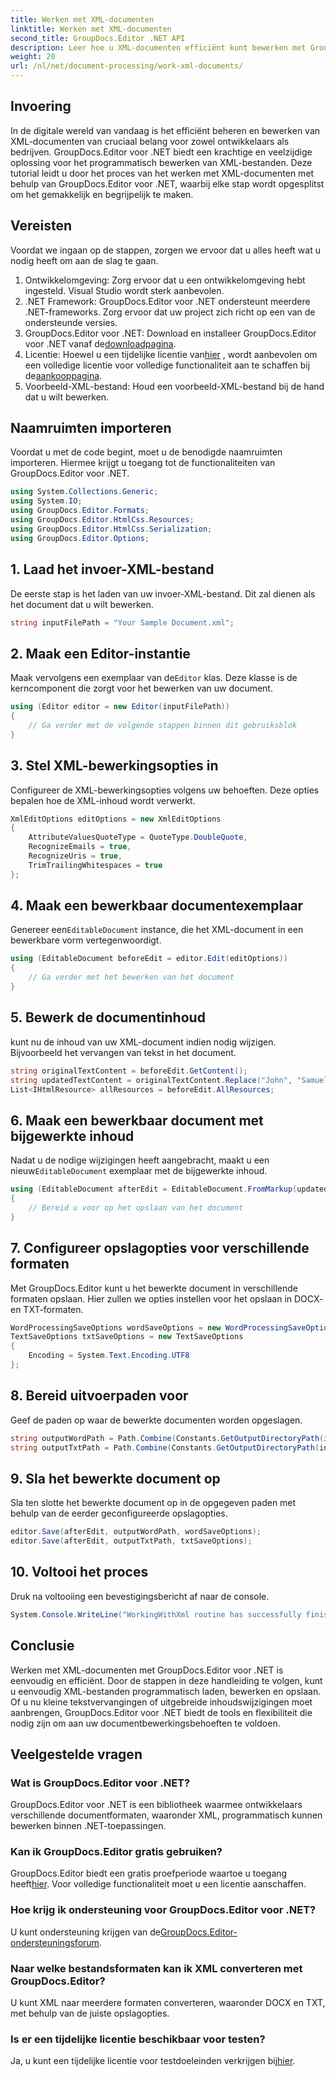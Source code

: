 ```yaml
---
title: Werken met XML-documenten
linktitle: Werken met XML-documenten
second_title: GroupDocs.Editor .NET API
description: Leer hoe u XML-documenten efficiënt kunt bewerken met GroupDocs.Editor voor .NET met onze stapsgewijze handleiding, waarin alle essentiële stappen en opties worden behandeld.
weight: 20
url: /nl/net/document-processing/work-xml-documents/
---
```

## Invoering
In de digitale wereld van vandaag is het efficiënt beheren en bewerken van XML-documenten van cruciaal belang voor zowel ontwikkelaars als bedrijven. GroupDocs.Editor voor .NET biedt een krachtige en veelzijdige oplossing voor het programmatisch bewerken van XML-bestanden. Deze tutorial leidt u door het proces van het werken met XML-documenten met behulp van GroupDocs.Editor voor .NET, waarbij elke stap wordt opgesplitst om het gemakkelijk en begrijpelijk te maken.
## Vereisten
Voordat we ingaan op de stappen, zorgen we ervoor dat u alles heeft wat u nodig heeft om aan de slag te gaan.
1. Ontwikkelomgeving: Zorg ervoor dat u een ontwikkelomgeving hebt ingesteld. Visual Studio wordt sterk aanbevolen.
2. .NET Framework: GroupDocs.Editor voor .NET ondersteunt meerdere .NET-frameworks. Zorg ervoor dat uw project zich richt op een van de ondersteunde versies.
3.  GroupDocs.Editor voor .NET: Download en installeer GroupDocs.Editor voor .NET vanaf de[downloadpagina](https://releases.groupdocs.com/editor/net/).
4.  Licentie: Hoewel u een tijdelijke licentie van[hier](https://purchase.groupdocs.com/temporary-license/) , wordt aanbevolen om een volledige licentie voor volledige functionaliteit aan te schaffen bij de[aankooppagina](https://purchase.groupdocs.com/buy).
5. Voorbeeld-XML-bestand: Houd een voorbeeld-XML-bestand bij de hand dat u wilt bewerken.
## Naamruimten importeren
Voordat u met de code begint, moet u de benodigde naamruimten importeren. Hiermee krijgt u toegang tot de functionaliteiten van GroupDocs.Editor voor .NET.
```csharp
using System.Collections.Generic;
using System.IO;
using GroupDocs.Editor.Formats;
using GroupDocs.Editor.HtmlCss.Resources;
using GroupDocs.Editor.HtmlCss.Serialization;
using GroupDocs.Editor.Options;
```
## 1. Laad het invoer-XML-bestand
De eerste stap is het laden van uw invoer-XML-bestand. Dit zal dienen als het document dat u wilt bewerken.
```csharp
string inputFilePath = "Your Sample Document.xml";
```
## 2. Maak een Editor-instantie
 Maak vervolgens een exemplaar van de`Editor` klas. Deze klasse is de kerncomponent die zorgt voor het bewerken van uw document.
```csharp
using (Editor editor = new Editor(inputFilePath))
{
    // Ga verder met de volgende stappen binnen dit gebruiksblok
}
```
## 3. Stel XML-bewerkingsopties in
Configureer de XML-bewerkingsopties volgens uw behoeften. Deze opties bepalen hoe de XML-inhoud wordt verwerkt.
```csharp
XmlEditOptions editOptions = new XmlEditOptions
{
    AttributeValuesQuoteType = QuoteType.DoubleQuote,
    RecognizeEmails = true,
    RecognizeUris = true,
    TrimTrailingWhitespaces = true
};
```
## 4. Maak een bewerkbaar documentexemplaar
 Genereer een`EditableDocument` instance, die het XML-document in een bewerkbare vorm vertegenwoordigt.
```csharp
using (EditableDocument beforeEdit = editor.Edit(editOptions))
{
    // Ga verder met het bewerken van het document
}
```
## 5. Bewerk de documentinhoud
kunt nu de inhoud van uw XML-document indien nodig wijzigen. Bijvoorbeeld het vervangen van tekst in het document.
```csharp
string originalTextContent = beforeEdit.GetContent();
string updatedTextContent = originalTextContent.Replace("John", "Samuel");
List<IHtmlResource> allResources = beforeEdit.AllResources;
```
## 6. Maak een bewerkbaar document met bijgewerkte inhoud
 Nadat u de nodige wijzigingen heeft aangebracht, maakt u een nieuw`EditableDocument` exemplaar met de bijgewerkte inhoud.
```csharp
using (EditableDocument afterEdit = EditableDocument.FromMarkup(updatedTextContent, allResources))
{
    // Bereid u voor op het opslaan van het document
}
```
## 7. Configureer opslagopties voor verschillende formaten
Met GroupDocs.Editor kunt u het bewerkte document in verschillende formaten opslaan. Hier zullen we opties instellen voor het opslaan in DOCX- en TXT-formaten.
```csharp
WordProcessingSaveOptions wordSaveOptions = new WordProcessingSaveOptions(WordProcessingFormats.Docx);
TextSaveOptions txtSaveOptions = new TextSaveOptions
{
    Encoding = System.Text.Encoding.UTF8
};
```
## 8. Bereid uitvoerpaden voor
Geef de paden op waar de bewerkte documenten worden opgeslagen.
```csharp
string outputWordPath = Path.Combine(Constants.GetOutputDirectoryPath(inputFilePath), Path.GetFileNameWithoutExtension(inputFilePath) + ".docx");
string outputTxtPath = Path.Combine(Constants.GetOutputDirectoryPath(inputFilePath), Path.GetFileNameWithoutExtension(inputFilePath) + ".txt");
```
## 9. Sla het bewerkte document op
Sla ten slotte het bewerkte document op in de opgegeven paden met behulp van de eerder geconfigureerde opslagopties.
```csharp
editor.Save(afterEdit, outputWordPath, wordSaveOptions);
editor.Save(afterEdit, outputTxtPath, txtSaveOptions);
```
## 10. Voltooi het proces
Druk na voltooiing een bevestigingsbericht af naar de console.
```csharp
System.Console.WriteLine("WorkingWithXml routine has successfully finished");
```
## Conclusie
Werken met XML-documenten met GroupDocs.Editor voor .NET is eenvoudig en efficiënt. Door de stappen in deze handleiding te volgen, kunt u eenvoudig XML-bestanden programmatisch laden, bewerken en opslaan. Of u nu kleine tekstvervangingen of uitgebreide inhoudswijzigingen moet aanbrengen, GroupDocs.Editor voor .NET biedt de tools en flexibiliteit die nodig zijn om aan uw documentbewerkingsbehoeften te voldoen.
## Veelgestelde vragen
### Wat is GroupDocs.Editor voor .NET?
GroupDocs.Editor voor .NET is een bibliotheek waarmee ontwikkelaars verschillende documentformaten, waaronder XML, programmatisch kunnen bewerken binnen .NET-toepassingen.
### Kan ik GroupDocs.Editor gratis gebruiken?
 GroupDocs.Editor biedt een gratis proefperiode waartoe u toegang heeft[hier](https://releases.groupdocs.com/). Voor volledige functionaliteit moet u een licentie aanschaffen.
### Hoe krijg ik ondersteuning voor GroupDocs.Editor voor .NET?
 U kunt ondersteuning krijgen van de[GroupDocs.Editor-ondersteuningsforum](https://forum.groupdocs.com/c/editor/20).
### Naar welke bestandsformaten kan ik XML converteren met GroupDocs.Editor?
U kunt XML naar meerdere formaten converteren, waaronder DOCX en TXT, met behulp van de juiste opslagopties.
### Is er een tijdelijke licentie beschikbaar voor testen?
 Ja, u kunt een tijdelijke licentie voor testdoeleinden verkrijgen bij[hier](https://purchase.groupdocs.com/temporary-license/).